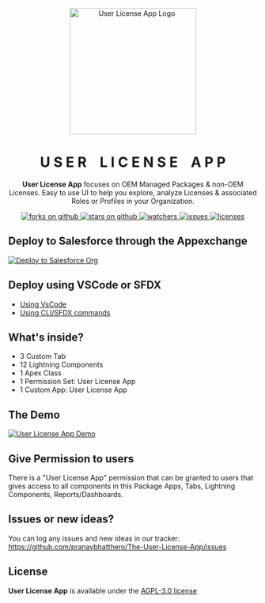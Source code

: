 <div align="center">
  <img src="https://appexchange.salesforce.com/image_host/e0ebcae5-543d-4614-806c-23bcc9b71214.png" width="256" alt="User License App Logo" />
  <h1>
    U S E R &nbsp;&nbsp; L I C E N S E &nbsp;&nbsp;  A P P
  </h1>
  <p>
    <b>User License App</b> focuses on OEM Managed Packages & non-OEM Licenses. Easy to use UI to help you explore, analyze Licenses & associated Roles or Profiles in your Organization.
  </p>
  <a href="https://github.com/pranavbhatthero/The-User-License-App/network/members">
    <img alt="forks on github" src="https://img.shields.io/github/forks/pranavbhatthero/The-User-License-App?style=flat-square&logoColor=blue">
  </a>
  <a href="https://github.com/pranavbhatthero/The-User-License-App/stargazers">
    <img alt="stars on github" src="https://img.shields.io/github/stars/pranavbhatthero/The-User-License-App?style=flat-square">
  </a>
  <a href="https://github.com/pranavbhatthero/The-User-License-App/watchers">
    <img alt="watchers" src="https://img.shields.io/github/watchers/pranavbhatthero/The-User-License-App?style=flat-square">
  </a>
  <a href="https://github.com/pranavbhatthero/The-User-License-App/issues">
    <img alt="issues" src="https://img.shields.io/github/issues-raw/pranavbhatthero/The-User-License-App?style=flat-square">
  </a>
  <a href="https://opensource.org/licenses/MIT">
    <img alt="licenses" src="https://img.shields.io/badge/License-MIT-yellow.svg">
  </a>
</div>

## Deploy to Salesforce through the Appexchange 

<a href="https://appexchange.salesforce.com/appxListingDetail?listingId=c1cff1ac-92b6-4b34-a605-5f1ce21e2a75&tab=d&other_source=AppExchange+Browse&cta=gin">
  <img alt="Deploy to Salesforce Org" src="https://raw.githubusercontent.com/afawcett/githubsfdeploy/master/deploy.png">
</a>

## Deploy using VSCode or SFDX

- [Using VsCode](https://trailhead.salesforce.com/content/learn/projects/quickstart-vscode-salesforce/use-vscode-for-salesforce)
- [Using CLI/SFDX commands](https://trailhead.salesforce.com/content/learn/modules/sfdx_app_dev/sfdx_app_dev_setup_dx)

## What's inside?

- 3 Custom Tab
- 12 Lightning Components
- 1 Apex Class
- 1 Permission Set: User License App
- 1 Custom App: User License App

## The Demo

[![User License App Demo](https://appexchange.salesforce.com/image_host/475f449f-e09f-4817-9356-1bab43becdce.png)](https://www.youtube.com/watch?v=ryXjFI1PQVw&feature=youtu.be)


## Give Permission to users 

There is a "User License App" permission that can be granted to users that gives access to all components in this Package Apps, Tabs, Lightning Components, Reports/Dashboards. 

## Issues or new ideas?

You can log any issues and new ideas in our tracker: https://github.com/pranavbhatthero/The-User-License-App/issues

## License

<b>User License App</b> is available under the [AGPL-3.0 license](https://github.com/pranavbhatthero/The-User-License-App/blob/main/LICENSE)
